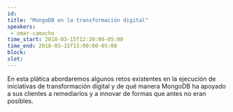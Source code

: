 ```yaml
---
id: 
title: "MongoDB en la transformación digital"
speakers:
 - omar-camacho
time_start: 2018-03-15T12:20:00-05:00
time_end: 2018-03-15T13:00:00-05:00
block: 
slot: 
---
```


En esta plática abordaremos algunos retos existentes en la ejecución de iniciativas de transformación digital y de qué manera MongoDB ha apoyado a sus clientes a remediarlos y a innovar de formas que antes no eran posibles.